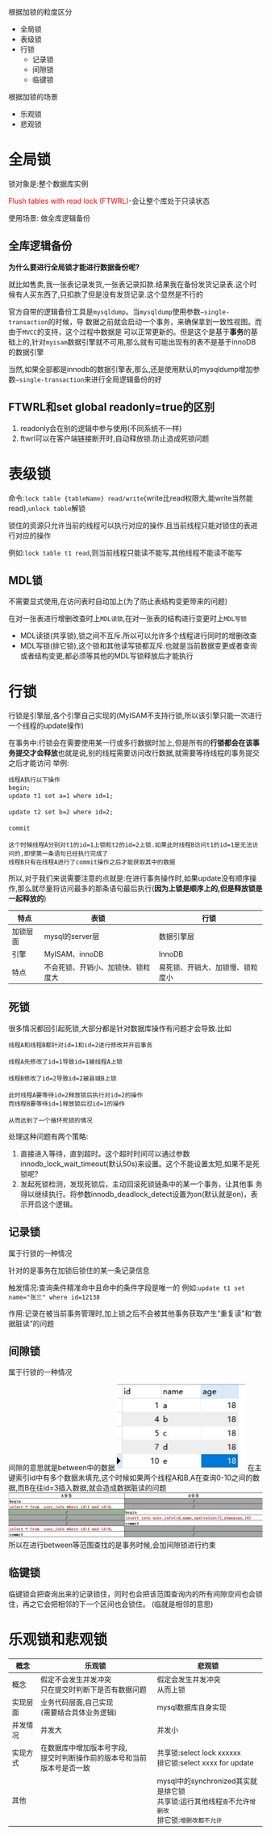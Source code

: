 根据加锁的粒度区分
+ 全局锁
+ 表级锁
+ 行锁
  + 记录锁
  + 间隙锁
  + 临键锁

根据加锁的场景

+ 乐观锁
+ 悲观锁



# 全局锁

锁对象是:整个数据库实例

<font color='red'>Flush tables with read lock (FTWRL)</font>-会让整个库处于只读状态


使用场景: 做全库逻辑备份

## 全库逻辑备份

**为什么要进行全局锁才能进行数据备份呢?**

就比如售卖,我一张表记录发货,一张表记录扣款.结果我在备份发货记录表.这个时候有人买东西了,只扣款了但是没有发货记录.这个显然是不行的


官方自带的逻辑备份工具是`mysqldump`。当`mysqldump`使用参数`–single-transaction`的时候，导 数据之前就会启动一个事务，来确保拿到一致性视图。而由于`MVCC`的支持，这个过程中数据是 可以正常更新的。但是这个是基于**事务**的基础上的,针对`myisam`数据引擎就不可用,那么就有可能出现有的表不是基于innoDB的数据引擎

当然,如果全部都是innodb的数据引擎表,那么,还是使用默认的mysqldump增加参数`–single-transaction`来进行全局逻辑备份的好

## FTWRL和set global readonly=true的区别

1. readonly会在别的逻辑中参与使用(不同系统不一样)
2. ftwrl可以在客户端链接断开时,自动释放锁.防止造成死锁问题  



# 表级锁

命令:`lock table {tableName} read/write`(write比read权限大,能write当然能read),`unlock table`解锁

锁住的资源只允许当前的线程可以执行对应的操作.且当前线程只能对锁住的表进行对应的操作

例如:`lock table t1 read`,则当前线程只能读不能写,其他线程不能读不能写

## MDL锁

不需要显式使用,在访问表时自动加上(为了防止表结构变更带来的问题)

在对一张表进行增删改查时上`MDL读锁`,在对一张表的结构进行变更时上`MDL写锁`

+ MDL读锁(共享锁),锁之间不互斥.所以可以允许多个线程进行同时的增删改查
+ MDL写锁(排它锁),这个锁和其他读写锁都互斥.也就是当前数据变更或者查询或者结构变更,都必须等其他的MDL写锁释放后才能执行


# 行锁

行锁是引擎层,各个引擎自己实现的(MyISAM不支持行锁,所以该引擎只能一次进行一个线程的update操作)

在事务中:行锁会在需要使用某一行或多行数据时加上,但是所有的**行锁都会在该事务提交才会释放**也就是说,别的线程需要访问改行数据,就需要等待线程的事务提交之后才能访问
举例:
```
线程A执行以下操作
begin;
update t1 set a=1 where id=1;

update t2 set b=2 where id=2;

commit

这个时候线程A分别对t1的id=1上锁和t2的id=2上锁.如果此时线程B访问t1的id=1是无法访问的,即使第一条语句已经执行完成了
线程B只有在线程A进行了commit操作之后才能获取其中的数据
```
所以,对于我们来说需要注意的点就是:在进行事务操作时,如果update没有顺序操作,那么就尽量将访问最多的那条语句最后执行(**因为上锁是顺序上的,但是释放锁是一起释放的**)

|特点|表锁|行锁|
|--|--|--|
|加锁层面|mysql的server层|数据引擎层|
|引擎|MyISAM、innoDB|InnoDB|
|特点|不会死锁、开销小、加锁快、锁粒度大|易死锁、开销大、加锁慢、锁粒度小|



## 死锁

很多情况都回引起死锁,大部分都是针对数据库操作有问题才会导致.比如
```
线程A和线程B都针对id=1和id=2进行修改并开启事务

线程A先修改了id=1导致id=1被线程A上锁

线程B修改了id=2导致id=2被县城B上锁

此时线程A要等待id=2释放锁后执行对id=2的操作
而线程B要等待id=1释放锁后怼id=1的操作

从而达到了一个循环死锁的情况
```

处理这种问题有两个策略:
1. 直接进入等待，直到超时。这个超时时间可以通过参数 innodb_lock_wait_timeout(默认50s)来设置。这个不能设置太短,如果不是死锁呢?
2. 发起死锁检测，发现死锁后，主动回滚死锁链条中的某一个事务，让其他事 务得以继续执行。将参数innodb_deadlock_detect设置为on(默认就是on)，表示开启这个逻辑。


## 记录锁

属于行锁的一种情况

针对的是事务在加锁后锁住的某一条记录信息

触发情况:查询条件精准命中且命中的条件字段是唯一的
例如:`update t1 set name="张三" where id=12138`

作用:记录在被当前事务管理时,加上锁之后不会被其他事务获取产生“重复读”和“数据脏读”的问题

## 间隙锁

属于行锁的一种情况

间隙的意思就是between中的数据
![](https://raw.githubusercontent.com/coderymy/oss/main/uPic/zBYhy3.jpg)
在主键索引id中有多个数据未填充,这个时候如果两个线程A和B,A在查询0-10之间的数据,而B在往id=3插入数据,就会造成数据脏读的问题
![](https://raw.githubusercontent.com/coderymy/oss/main/uPic/gtxTqk.jpg)
所以在进行between等范围查找的是事务时候,会加间隙锁进行约束

## 临键锁

临键锁会把查询出来的记录锁住，同时也会把该范围查询内的所有间隙空间也会锁住，再之它会把相邻的下一个区间也会锁住。
(临就是相邻的意思)  


# 乐观锁和悲观锁
|概念|乐观锁|悲观锁|
|--|--|--|
|概念|假定不会发生并发冲突<br>只在提交时判断下是否有数据问题|假定会发生并发冲突<br>从而上锁|
|实现层面|业务代码层面,自己实现<br>(需要结合具体业务逻辑)|mysql数据库自身实现|
|并发情况|并发大|并发小|
|实现方式|在数据库中增加版本号字段,<br>提交时判断操作前的版本号和当前版本号是否一致|共享锁:select lock xxxxxx<br>排它锁:select xxxx for update|
|其他||mysql中的synchronized其实就是排它锁<br>共享锁:运行其他线程`查`不允许`增删改`<br>排它锁:`增删改都不允许`|

